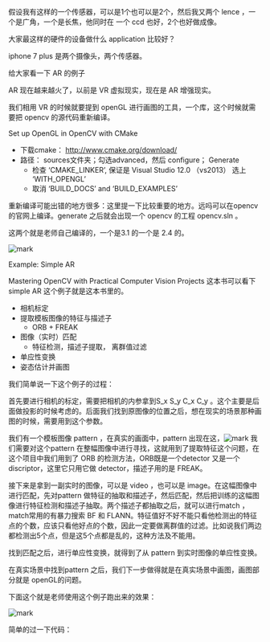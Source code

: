 

假设我有这样的一个传感器，可以是1个也可以是2个，然后我又两个 lence ，一个是广角，一个是长焦，他同时在 一个 ccd 也好，2个也好做成像。

大家最这样的硬件的设备做什么 application 比较好？

iphone 7 plus 是两个摄像头，两个传感器。

给大家看一下 AR 的例子


AR 现在越来越火了，以前是 VR 虚拟现实，现在是 AR 增强现实。

我们相用 VR 的时候就要提到 openGL 进行画图的工具，一个库，这个时候就需要把 opencv 的源代码重新编译。

Set up OpenGL in OpenCV with CMake
- 下载cmake： http://www.cmake.org/download/
- 路径： sources文件夹；勾选advanced，然后
configure； Generate
    - 检查 ‘CMAKE_LINKER’, 保证是 Visual Studio 12.0 （vs2013）
    选上 ‘WITH_OPENGL’
    - 取消 ‘BUILD_DOCS’ and ‘BUILD_EXAMPLES’

重新编译可能出错的地方很多：这里提一下比较重要的地方。远吗可以在opencv 的官网上编译。generate 之后就会出现一个 opencv 的工程 opencv.sln 。

这两个就是老师自己编译的，一个是3.1 的一个是 2.4 的。

![mark](http://pacdb2bfr.bkt.clouddn.com/blog/image/180811/7C5KJ85d10.png?imageslim)



Example: Simple AR

Mastering OpenCV with Practical Computer Vision Projects 这本书可以看下 simple AR 这个例子就是这本书里的。

- 相机标定
- 提取模板图像的特征与描述子
    - ORB + FREAK
- 图像（实时）匹配
    - 特征检测，描述子提取， 离群值过滤
- 单应性变换
- 姿态估计并画图


我们简单说一下这个例子的过程：


首先要进行相机的标定，需要把相机的内参拿到S_x S_y C_x C_y 。这个主要是后面做投影的时候考虑的。后面我们找到原图像的位置之后，想在现实的场景那种画图的时候，需要用到这个参数。

我们有一个模板图像 pattern ，在真实的画面中，pattern 出现在这，![mark](http://pacdb2bfr.bkt.clouddn.com/blog/image/180811/gAF94Kif3e.png?imageslim)
我们需要对这个pattern 在整幅图像中进行寻找，这就用到了提取特征这个问题，在这个项目中我们用到了 ORB 的检测方法，ORB既是一个detector 又是一个discriptor，这里它只用它做 detector，描述子用的是 FREAK。

接下来是拿到一副实时的图像，可以是 video ，也可以是 image。在这幅图像中进行匹配，先对pattern 做特征的抽取和描述子，然后匹配，然后把训练的这幅图像进行特征检测和描述子抽取。两个描述子都抽取之后，就可以进行match ，match常用的有暴力搜索 BF 和 FLANN。特征值好不好不能只看他检测出的特征点的个数，应该只看他好点的个数，因此一定要做离群值的过滤。比如说我们两边都检测出5个点，但是这5个点都是乱的，这种方法及不能用。

找到匹配之后，进行单应性变换，就得到了从 pattern 到实时图像的单应性变换。

在真实场景中找到pattern 之后，我们下一步做得就是在真实场景中画图，画图部分就是 openGL的问题。


下面这个就是老师使用这个例子跑出来的效果：

![mark](http://pacdb2bfr.bkt.clouddn.com/blog/image/180811/C2clK0AF0m.png?imageslim)


简单的过一下代码：
